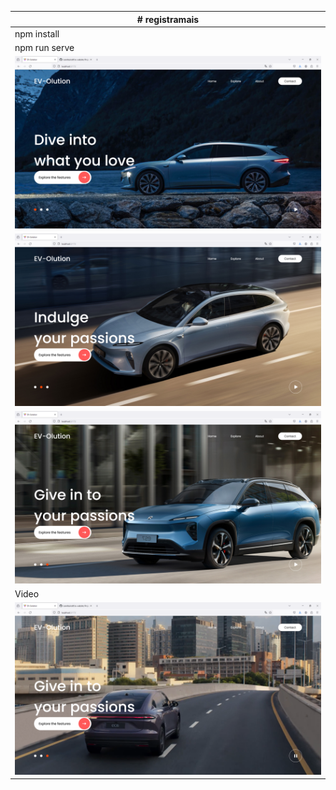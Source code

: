|# registramais|
|---|
|npm install|
|npm run serve|
|![alt text](image-3.png)|
|![alt text](image-1.png)|
|![alt text](image-2.png)|
|Video|
|![alt text](image-4.png)|